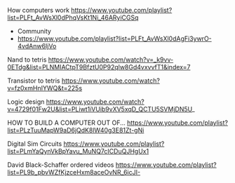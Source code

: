 How computers work
https://www.youtube.com/playlist?list=PLFt_AvWsXl0dPhqVsKt1Ni_46ARyiCGSq
+ Community
+ https://www.youtube.com/playlist?list=PLFt_AvWsXl0dAgFi3ywrO-4vdAnw6IjVo


Nand to tetris
https://www.youtube.com/watch?v=_k9vv-0ETdg&list=PLNMIACtpT9BfztU0P92qlw8Gd4vxvvfT1&index=7

Transistor to tetris
https://www.youtube.com/watch?v=fz0xmHnIYWQ&t=225s

Logic design
https://www.youtube.com/watch?v=4729f01Fw2U&list=PLiwt1iVUib9vXV5xqD_QCTU5SVMjDN5U_

HOW TO BUILD A COMPUTER OUT OF...
https://www.youtube.com/playlist?list=PLzTuuMapW9aD6jQdK8lW40g3E81Zt-gNi

Digital Sim Circuits
https://www.youtube.com/playlist?list=PLmYaQynVkBpYavu_MuNQ7cICDuQJHgUx1


David Black-Schaffer ordered videos
https://www.youtube.com/playlist?list=PL9b_pbvWZfKjzceHxm8aceOvNR_6icJI-